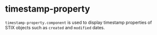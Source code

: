 # timestamp-property
`timestamp-property.component` is used to display timestamp properties of STIX objects such as `created` and `modified` dates.
